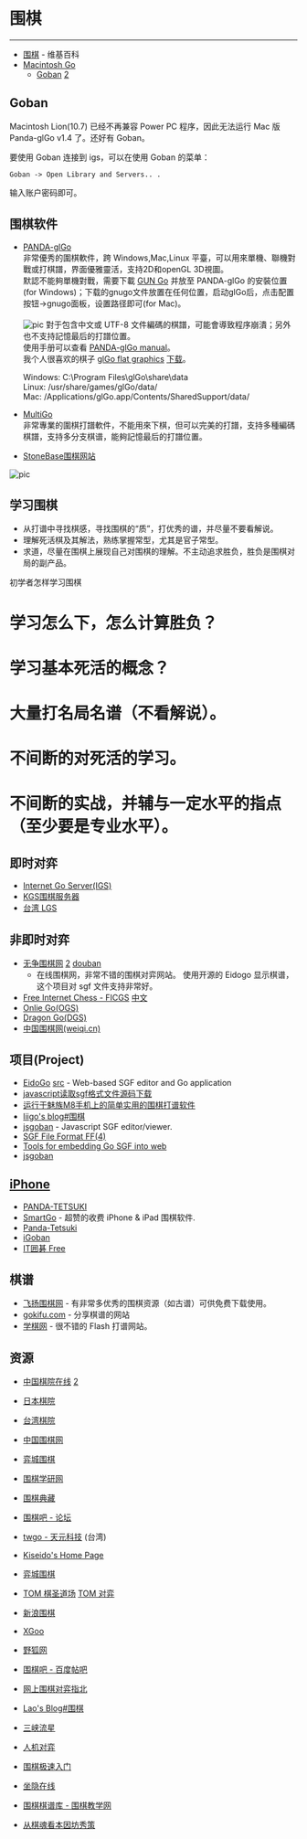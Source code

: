 
# 围棋

----

* [围棋](http://zh.wikipedia.org/zh/%E5%9B%B4%E6%A3%8B) - 维基百科
* [Macintosh Go](http://senseis.xmp.net/?MacintoshGo)
    * [Goban](http://www.gobanapp.com/)
      [2](http://www.sente.ch/software/goban/)

## Goban


Macintosh Lion(10.7) 已经不再兼容 Power PC 程序，因此无法运行 Mac 版
Panda-glGo v1.4 了。还好有 Goban。

要使用 Goban 连接到 igs，可以在使用 Goban 的菜单：

    Goban -> Open Library and Servers.. .

输入账户密码即可。


## 围棋软件

* [PANDA-glGo](http://www.pandanet.co.jp/English/glGo)<br />
    非常優秀的圍棋軟件，跨 Windows,Mac,Linux 平臺，可以用來單機、聯機對戰或打棋譜，界面優雅靈活，支持2D和openGL 3D視圖。<br />
    默認不能夠單機對戰，需要下載 [GUN Go](http://www.gnu.org/software/gnugo/gnugo.html) 并放至 PANDA-glGo 的安裝位置(for Windows)；下载的gnugo文件放置在任何位置，启动glGo后，点击配置按钮->gnugo面板，设置路径即可(for Mac)。<br /><br />
    ![pic](BUG) 對于包含中文或 UTF-8 文件編碼的棋譜，可能會導致程序崩潰；另外也不支持記憶最后的打譜位置。<br />
    使用手册可以查看 [PANDA-glGo manual](http://www.pandanet.co.jp/English/glgo/manual/index.html)。<br />
    我个人很喜欢的棋子 [glGo flat graphics](http://frankiii.blogspot.com/2005/08/glgo-flat-graphics.html)
    [下载](http://fejes.net/frank/go/files/glgo_images_flat.zip)。

    Windows: C:\Program Files\glGo\share\data<br />
    Linux: /usr/share/games/glGo/data/<br />
    Mac: /Applications/glGo.app/Contents/SharedSupport/data/
* [MultiGo](http://www.ruijiang.com/multigo/chs/)<br />
    非常專業的圍棋打譜軟件，不能用來下棋，但可以完美的打譜，支持多種編碼棋譜，支持多分支棋谱，能夠記憶最后的打譜位置。
* [StoneBase围棋网站](http://www.stonebase.cn/stonebase/chs/)

![pic](http://farm5.static.flickr.com/4126/4845320309_053e1f1b47_b.jpg)

## 学习围棋

* 从打谱中寻找棋感，寻找围棋的“质”，打优秀的谱，并尽量不要看解说。
* 理解死活棋及其解法，熟练掌握常型，尤其是官子常型。
* 求道，尽量在围棋上展现自己对围棋的理解。不主动追求胜负，胜负是围棋对局的副产品。

初学者怎样学习围棋
# 学习怎么下，怎么计算胜负？
# 学习基本死活的概念？
# 大量打名局名谱（不看解说）。
# 不间断的对死活的学习。
# 不间断的实战，并辅与一定水平的指点（至少要是专业水平）。

## 即时对弈

* [Internet Go Server(IGS)](http://pandanet-igs.com/communities/pandanet)
* [KGS围棋服务器](http://www.gokgs.com/)
* [台湾 LGS](http://www.lgs.taiwango.net/)


## 非即时对弈

* [无争围棋网](http://www.wuzheng.org/)
    [2](http://nostrive.appspot.com/)
    [douban](http://www.douban.com/group/go_nostrive/)
    - 在线围棋网，非常不错的围棋对弈网站。
    使用开源的 Eidogo 显示棋谱，这个项目对 sgf 文件支持非常好。
* [Free Internet Chess - FICGS](http://www.ficgs.com/)
    [中文](http://www.ficgs.com/%E5%9B%BD%E9%99%85%E8%B1%A1%E6%A3%8B-%E5%9C%8D%E6%A3%8B_chn.html)
* [Onlie Go(OGS)](http://www.online-go.com/)
* [Dragon Go(DGS)](http://www.dragongoserver.net/)
* [中国围棋网(weiqi.cn)](http://home.weiqi.cn/)

## 项目(Project)

* [EidoGo](http://eidogo.com/) [src](http://github.com/jkk/eidogo) - Web-based SGF editor and Go application
* [javascript读取sgf格式文件源码下载](http://down.0379zd.com/news/show/22004.htm)
* [运行于魅族M8手机上的简单实用的围棋打谱软件](http://code.google.com/p/m8weiqipu/)
* [liigo's blog#围棋](http://blog.csdn.net/liigo/category/138130.aspx)
* [jsgoban](http://sourceforge.net/projects/jsgoban/) - Javascript SGF editor/viewer.
* [SGF File Format FF(4)](http://www.red-bean.com/sgf/)
* [Tools for embedding  Go SGF into web](http://herebox.org/go/tools/)
* [jsgoban](http://sourceforge.net/projects/jsgoban/)

## [iPhone](iPhone.md)

* [PANDA-TETSUKI](http://www.gentgo.be/tetsuki/)
* [SmartGo](http://www.smartgo.com/) - 超赞的收费 iPhone & iPad 围棋软件.
* [Panda-Tetsuki](https://itunes.apple.com/jp/app/panda-tetsuki/id406456426?mt=8)
* [iGoban](https://itunes.apple.com/jp/app/igoban/id411817816?mt=8)
* [IT囲碁 Free](https://itunes.apple.com/jp/app/it-wei-qi-free/id350072770?mt=8)

## 棋谱

* [飞扬围棋网](http://www.flygo.net/index1.html) - 有非常多优秀的围棋资源（如古谱）可供免费下载使用。
* [gokifu.com](http://gokifu.com/) - 分享棋谱的网站
* [学棋网](http://www.xueqi.cn/) - 很不错的 Flash 打谱网站。


## 资源

* [中国棋院在线](http://www.weiqi.cc/) [2](http://www.weiqi.org.cn/)
* [日本棋院](http://www.nihonkiin.or.jp/)
* [台湾棋院](http://www.taiwango.org.tw/)
* [中国围棋网](http://www.weiqi.net/)
* [弈城围棋](http://www.eweiqi.com/)
* [围棋学研网](http://www.weiqiok.com/)
* [围棋典藏](http://www.weiqidc.com/)
* [围棋吧 - 论坛](http://www.weiqibar.com/)
* [twgo - 天元科技](http://www.twgo.net/) (台湾)
* [Kiseido's Home Page](http://www.kiseido.com/)
* [弈城围棋](http://www.eweiqi.com/)
* [TOM 棋圣道场](http://weiqi.sports.tom.com/) [TOM 对弈](http://duiyi.sports.tom.com/)
* [新浪围棋](http://duiyi.sina.com.cn/)
* [XGoo](http://www.xgoo.org/)
* [野狐网](http://www.foxwq.com/)
* [围棋吧 - 百度帖吧](http://tieba.baidu.com/f?kw=%CE%A7%C6%E5)
* [网上围棋对弈指北](http://imtho.com/2009/03/blog-post.html)
* [Lao's Blog#围棋](http://imtho.com/labels/5Zu05qOL.html)
* [三峡流星](http://blog.sina.com.cn/langsanzi)
* [人机对弈](http://www.computergo.net/forum/index.php)
* [围棋极速入门](http://docs.google.com/fileview?id=0Bz11TXLB1e1LZTViY2Y5YTMtOTA4MS00YjhmLTgzN2EtMzg5ZThiMjJmZmVk&hl=zh_CN)
* [坐隐在线](http://www.zuoyin.net/)
* [围棋棋谱库 - 围棋教学网](http://qipu.weiqi123.com/)

* [从棋魂看本因坊秀策](http://www.weiqi8.com/viewArticle-1437.aspx)
